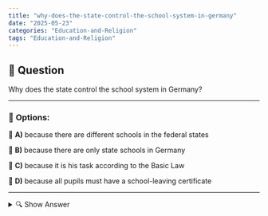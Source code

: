 ```yaml
---
title: "why-does-the-state-control-the-school-system-in-germany"
date: "2025-05-23"
categories: "Education-and-Religion"
tags: "Education-and-Religion"
---
```


## 📌 **Question**

Why does the state control the school system in Germany?



---

### 📝 **Options:**

🔘 **A)** because there are different schools in the federal states

🔘 **B)** because there are only state schools in Germany

🔘 **C)** because it is his task according to the Basic Law

🔘 **D)** because all pupils must have a school-leaving certificate

---

<details>
  <summary>🔍 Show Answer</summary>

  <p>
💡  <b>Correct Answer:</b>  c
  </p>
  <p>
    📖<b>Explanation:</b>
    
  </p>
</details>
